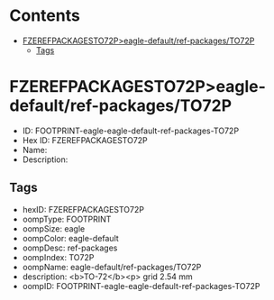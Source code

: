 



Contents
========

* [FZEREFPACKAGESTO72P>eagle-default/ref-packages/TO72P](#fzerefpackagesto72peagle-defaultref-packagesto72p)
	* [Tags](#tags)

# FZEREFPACKAGESTO72P>eagle-default/ref-packages/TO72P

- ID: FOOTPRINT-eagle-eagle-default-ref-packages-TO72P
- Hex ID: FZEREFPACKAGESTO72P
- Name: 
- Description: 

## Tags

- hexID: FZEREFPACKAGESTO72P
- oompType: FOOTPRINT
- oompSize: eagle
- oompColor: eagle-default
- oompDesc: ref-packages
- oompIndex: TO72P
- oompName: eagle-default/ref-packages/TO72P
- description: &lt;b&gt;TO-72&lt;/b&gt;&lt;p&gt;&#xD;
grid 2.54 mm
- oompID: FOOTPRINT-eagle-eagle-default-ref-packages-TO72P
